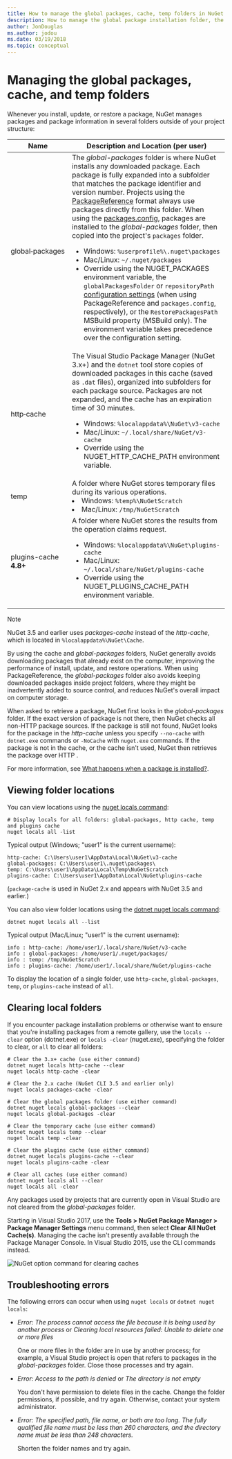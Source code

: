 ```yaml
---
title: How to manage the global packages, cache, temp folders in NuGet
description: How to manage the global package installation folder, the package cache, and the temp folders that exist on a computer, which are used when installing, restoring, and updating packages.
author: JonDouglas
ms.author: jodou
ms.date: 03/19/2018
ms.topic: conceptual
---
```


# Managing the global packages, cache, and temp folders

Whenever you install, update, or restore a package, NuGet manages packages and package information in several folders outside of your project structure:

| Name | Description and Location (per user)|
| --- | --- |
| global&#8209;packages | The *global-packages* folder is where NuGet installs any downloaded package. Each package is fully expanded into a subfolder that matches the package identifier and version number. Projects using the [PackageReference](package-references-in-project-files.md) format always use packages directly from this folder. When using the [packages.config](../reference/packages-config.md), packages are installed to the *global-packages* folder, then copied into the project's `packages` folder.<br/><ul><li>Windows: `%userprofile%\.nuget\packages`</li><li>Mac/Linux: `~/.nuget/packages`</li><li>Override using the NUGET_PACKAGES environment variable, the `globalPackagesFolder` or `repositoryPath` [configuration settings](../reference/nuget-config-file.md#config-section) (when using PackageReference and `packages.config`, respectively), or the `RestorePackagesPath` MSBuild property (MSBuild only). The environment variable takes precedence over the configuration setting.</li></ul> |
| http&#8209;cache | The Visual Studio Package Manager (NuGet 3.x+) and the `dotnet` tool store copies of downloaded packages in this cache (saved as `.dat` files), organized into subfolders for each package source. Packages are not expanded, and the cache has an expiration time of 30 minutes.<br/><ul><li>Windows: `%localappdata%\NuGet\v3-cache`</li><li>Mac/Linux: `~/.local/share/NuGet/v3-cache`</li><li>Override using the NUGET_HTTP_CACHE_PATH environment variable.</li></ul> |
| temp | A folder where NuGet stores temporary files during its various operations.<br/><li>Windows: `%temp%\NuGetScratch`</li><li>Mac/Linux: `/tmp/NuGetScratch`</li></ul> |
| plugins-cache **4.8+** | A folder where NuGet stores the results from the operation claims request.<br/><ul><li>Windows: `%localappdata%\NuGet\plugins-cache`</li><li>Mac/Linux: `~/.local/share/NuGet/plugins-cache`</li><li>Override using the NUGET_PLUGINS_CACHE_PATH environment variable.</li></ul> |

> [!Note]
> NuGet 3.5 and earlier uses *packages-cache* instead of the *http-cache*, which is located in `%localappdata%\NuGet\Cache`.

By using the cache and *global-packages* folders, NuGet generally avoids downloading packages that already exist on the computer, improving the performance of install, update, and restore operations. When using PackageReference, the *global-packages* folder also avoids keeping downloaded packages inside project folders, where they might be inadvertently added to source control, and reduces NuGet's overall impact on computer storage.

When asked to retrieve a package, NuGet first looks in the *global-packages* folder. If the exact version of package is not there, then NuGet checks all non-HTTP package sources. If the package is still not found, NuGet looks for the package in the *http-cache* unless you specify `--no-cache` with `dotnet.exe` commands or `-NoCache` with `nuget.exe` commands. If the package is not in the cache, or the cache isn't used, NuGet then retrieves the package over HTTP .

For more information, see [What happens when a package is installed?](../concepts/package-installation-process.md).

## Viewing folder locations

You can view locations using the [nuget locals command](../reference/cli-reference/cli-ref-locals.md):

```cli
# Display locals for all folders: global-packages, http cache, temp and plugins cache
nuget locals all -list
```

Typical output (Windows; "user1" is the current username):

```output
http-cache: C:\Users\user1\AppData\Local\NuGet\v3-cache
global-packages: C:\Users\user1\.nuget\packages\
temp: C:\Users\user1\AppData\Local\Temp\NuGetScratch
plugins-cache: C:\Users\user1\AppData\Local\NuGet\plugins-cache
```

(`package-cache` is used in NuGet 2.x and appears with NuGet 3.5 and earlier.)

You can also view folder locations using the [dotnet nuget locals command](/dotnet/core/tools/dotnet-nuget-locals):

```dotnetcli
dotnet nuget locals all --list
```

Typical output (Mac/Linux; "user1" is the current username):

```output
info : http-cache: /home/user1/.local/share/NuGet/v3-cache
info : global-packages: /home/user1/.nuget/packages/
info : temp: /tmp/NuGetScratch
info : plugins-cache: /home/user1/.local/share/NuGet/plugins-cache
```

To display the location of a single folder, use `http-cache`, `global-packages`, `temp`, or `plugins-cache` instead of `all`.

## Clearing local folders

If you encounter package installation problems or otherwise want to ensure that you're installing packages from a remote gallery, use the `locals --clear` option (dotnet.exe) or `locals -clear` (nuget.exe), specifying the folder to clear, or `all` to clear all folders:

```cli
# Clear the 3.x+ cache (use either command)
dotnet nuget locals http-cache --clear
nuget locals http-cache -clear

# Clear the 2.x cache (NuGet CLI 3.5 and earlier only)
nuget locals packages-cache -clear

# Clear the global packages folder (use either command)
dotnet nuget locals global-packages --clear
nuget locals global-packages -clear

# Clear the temporary cache (use either command)
dotnet nuget locals temp --clear
nuget locals temp -clear

# Clear the plugins cache (use either command)
dotnet nuget locals plugins-cache --clear
nuget locals plugins-cache -clear

# Clear all caches (use either command)
dotnet nuget locals all --clear
nuget locals all -clear
```

Any packages used by projects that are currently open in Visual Studio are not cleared from the *global-packages* folder.

Starting in Visual Studio 2017, use the **Tools > NuGet Package Manager > Package Manager Settings** menu command, then select **Clear All NuGet Cache(s)**. Managing the cache isn't presently available through the Package Manager Console. In Visual Studio 2015, use the CLI commands instead.

![NuGet option command for clearing caches](media/options-clear-caches.png)

## Troubleshooting errors

The following errors can occur when using `nuget locals` or `dotnet nuget locals`:

- *Error: The process cannot access the file <package> because it is being used by another process* or *Clearing local resources failed: Unable to delete one or more files*

    One or more files in the folder are in use by another process; for example, a Visual Studio project is open that refers to packages in the *global-packages* folder. Close those processes and try again.

- *Error: Access to the path <path> is denied* or *The directory is not empty*

    You don't have permission to delete files in the cache. Change the folder permissions, if possible, and try again. Otherwise, contact your system administrator.

- *Error: The specified path, file name, or both are too long. The fully qualified file name must be less than 260 characters, and the directory name must be less than 248 characters.*

    Shorten the folder names and try again.
